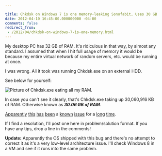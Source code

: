 ```yaml
---
 
title: Chkdsk on Windows 7 is one memory-leaking Sonofabit, Uses 30 GB of RAM
date: 2012-04-10 16:45:00.000000000 -04:00
comments: false
redirect_from: 
 - /2012/04/chkdsk-on-windows-7-is-one-memory.html
---
```

My desktop PC has 32 GB of RAM. It's ridiculous in that way, by almost any standard. I assumed that when I hit full usage of memory it would be because my entire virtual network of random servers, etc. would be running at once.

I was wrong. All it took was running Chkdsk.exe on an external HDD.

See below for yourself:

![Picture of Chkdsk.exe eating all my RAM.]({{site.post-images}}/2012-04-10_Chkdsk_CrazyMemoryUsage.png)

In case you can't see it clearly, that's Chkdsk.exe taking up 30,060,916 KB of RAM. Otherwise known as ***30.06 GB of RAM***.

[Apparently][Link1] [this][Link2] [has][Link3] [been][Link4] a [known][Link5] [issue][Link6] for a [long][Link8] [time][Link9].

If I find a resolution, I'll post one here in problem/solution format. If you have any tips, drop a line in the comments!

**Update:** Apparently the OS shipped with this bug and there's no attempt to correct it as it's a very low-level architecture issue. I'll check Windows 8 in a VM and see if it runs into the same problem.

[Link1]: http://social.technet.microsoft.com/Forums/en-US/w7itprogeneral/thread/a3cd974b-4758-44bb-b1c0-289ef813b2e6/

[Link2]: http://social.technet.microsoft.com/Search/en-US/windows?query=Chkdsk.exe%20memory&amp;rq=meta:Search.MSForums.ForumID(5e870b2f-e15b-45f9-8fe4-ede340e81641)+site:microsoft.com&amp;rn=Windows+7+Performance+Forum

[Link3]: http://answers.microsoft.com/en-us/windows/forum/windows_7-windows_programs/64-bit-explorerexe-memory-leak/a405cdcd-6926-4a9f-809e-bc1f9c595cd0?tab=MoreHelp

[Link4]: http://social.technet.microsoft.com/Forums/en-US/w7itproperf/thread/02a8fb95-a028-46ef-88fe-69f1e5b2d71d

[Link5]:https://www.neowin.net/news/windows-7-rtm-contains-a-rather-nasty-chkdsk-bug

[Link6]: http://social.technet.microsoft.com/Forums/en-US/w7itproperf/thread/3dc1af71-56d8-447b-ad9b-2a94b36dffc1

[Link8]: http://www.infoworld.com/d/windows/critical-windows-7-bug-risks-derailing-product-launch-330

[Link9]: http://www.computerworlduk.com/news/operating-systems/16098/windows-7-massive-memory-leak-could-delay-release/
